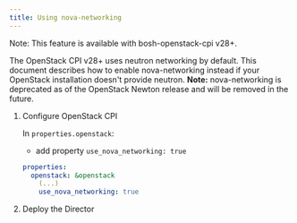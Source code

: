 ```yaml
---
title: Using nova-networking
---
```


<p class="note">Note: This feature is available with bosh-openstack-cpi v28+.</p>

The OpenStack CPI v28+ uses neutron networking by default. This document describes how to enable nova-networking instead if your OpenStack installation doesn't provide neutron. **Note:** nova-networking is deprecated as of the OpenStack Newton release and will be removed in the future.

1. Configure OpenStack CPI

    In `properties.openstack`:
    - add property `use_nova_networking: true`

    ```yaml
    properties:
      openstack: &openstack
        (...)
        use_nova_networking: true
    ```

1. Deploy the Director
